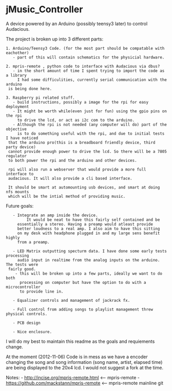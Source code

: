 jMusic_Controller
=================

A device powered by an Arduino (possibly teensy3 later) to control Audacious.

The project is broken up into 3 different parts:

    1. Arduino/Teensy3 Code. (for the most part should be compatable with eachother)
       - part of this will contain schematics for the physicial hardware. 

    2. mpris-remote , python code to interface with Audacious via dbus?
       - in the short amount of time I spent trying to import the code as a library
       	 I had some difficulities, currently serial communication with the arduino
	 is being done here. 

    3. Raspberry pi related stuff.
       - build instructions, possibly a image for the rpi for easy deployment
       - It might be worth while(even just for fun) using the gpio pins on the rpi 
       	 to drive the lcd, or act as i2c com to the arduino.
       - Although the rpi is not needed (any computer will do) part of the objective
       	 is to do something useful with the rpi, and due to initial tests I have noticed
	 that the arduino pro(this is a breadboard friendly device, third party device)
	 cannot provide enough power to drive the lcd. So there will be a 7805 regulator
	 to both power the rpi and the arduino and other devices. 
  	 
	 rpi will also run a webserver that would provide a more full interface to 
	 audacious. It will also provide a cli based interface. 

	 It should be smart at automounting usb devices, and smart at doing nfs mounts
	 which will be the intial method of providing music. 

	 
Future goals:

       - Integrate an amp inside the device.
             It would be neat to have this fairly self contained and be
	     essentially a stereo. Having a preamp would atleast provide
	     better loudness to a real amp. I also aim to have this sitting
	     on my desk with headphone plugged in and my large sens benefit highly
	     from a preamp. 
	     
       - LED Matrix outputting specturm data. I have done some early tests processing
         audio input in realtime from the analog inputs on the arduino. The tests were 
	 fairly good. 
	 	- this will be broken up into a few parts, ideally we want to do both
		  processing on computer but have the option to do with a microcontroller
		  to provide line in. 
      
       - Equalizer controls and management of jackrack fx. 
       
       - Full control from adding songs to playlist management threw physical controls.

       - PCB design
       
       - Nice enclosure. 


I will do my best to maintain this readme as the goals and requiements change. 

At the moment (2012-11-06) Code is in mess as we have a encoder changing the song
and song information (song name, artist, elapsed time) are being displayed to the 
20x4 lcd. I would not suggest a fork at the time. 


Notes:
	- http://incise.org/mpris-remote.html		<-- mpris-remote
	- https://github.com/mackstann/mpris-remote 	<-- mpris-remote mainline git